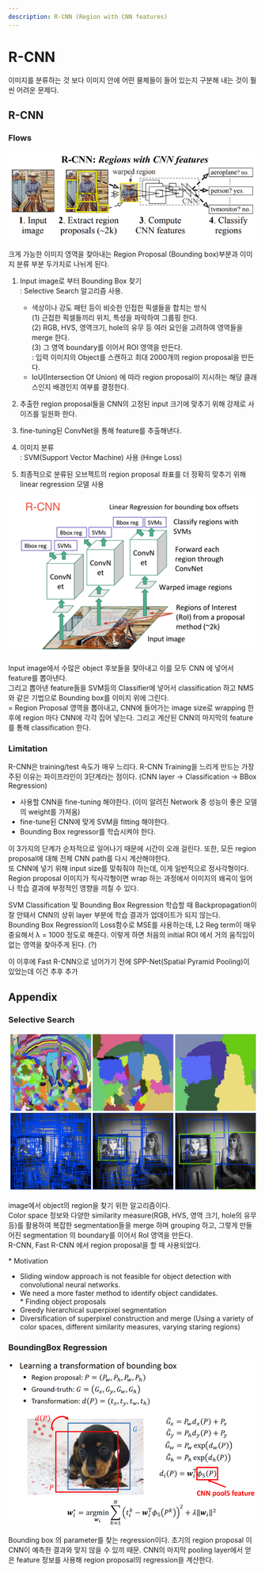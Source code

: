 ```yaml
---
description: R-CNN (Region with CNN features)
---
```


# R-CNN

이미지를 분류하는 것 보다 이미지 안에 어떤 물체들이 들어 있는지 구분해 내는 것이 훨씬 어려운 문제다.

## R-CNN

### Flows

![Flow](../.gitbook/assets/image%20%28171%29.png)

크게 가능한 이미지 영역을 찾아내는 Region Proposal \(Bounding box\)부분과 이미지 분류 부분 두가지로 나뉘게 된다.  
1. Input image로 부터 Bounding Box 찾기   
 : Selective Search 알고리즘 사용.  
     - 색상이나 강도 패턴 등이 비슷한 인접한 픽셀들을 합치는 방식  
     \(1\) 근접한 픽셀들끼리 위치, 특성을 파악하여 그룹핑 한다.  
     \(2\) RGB, HVS, 영역크기, hole의 유무 등 여러 요인을 고려하여 영역들을 merge 한다.  
     \(3\) 그 영역  boundary를 이어서 ROI 영역을 만든다.  
 : 입력 이미지의 Object를 스캔하고 최대 2000개의 region proposal을 만든다.  
    - IoU\(Intersection Of Union\) 에 따라 region proposal이 지시하는 해당 클래스인지 배경인지 여부를 결정한다.  
  
2. 추출한 region proposal들을 CNN의 고정된 input 크기에 맞추기 위해 강제로 사이즈를 일원화 한다.  
  
3. fine-tuning된 ConvNet을 통해 feature를 추출해낸다.  
  
4. 이미지 분류  
 : SVM\(Support Vector Machine\) 사용 \(Hinge Loss\)  
  
5. 최종적으로 분류된 오브젝트의 region proposal  좌표를 더 정확히 맞추기 위해 linear regression 모델 사용

![](../.gitbook/assets/image%20%2878%29.png)

 Input image에서 수많은 object 후보들을 찾아내고 이를 모두 CNN 에 넣어서 feature를 뽑아낸다.  
그리고 뽑아낸 feature들을 SVM등의 Classifier에 넣어서 classification 하고 NMS와 같은 기법으로 Bounding box를 이미지 위에 그린다.  
= Region Proposal 영역을 뽑아내고, CNN에 들어가는 image size로 wrapping 한 후에 region 마다 CNN에 각각 집어 넣는다. 그리고 계산된 CNN의 마지막의 feature를 통해 classification 한다.

### Limitation

R-CNN은 training/test 속도가 매우 느리다. R-CNN Training을 느리게 만드는 가장 주된 이유는 파이프라인이 3단계라는 점이다. \(CNN layer -&gt; Classification -&gt; BBox Regression\)

* 사용할 CNN을 fine-tuning 해야한다. \(이미 알려진 Network 중 성능이 좋은 모델의 weight를 가져옴\)
* fine-tune된 CNN에 맞게 SVM을 fitting 해야한다.
* Bounding Box regressor를 학습시켜야 한다.

  
이 3가지의 단계가 순차적으로 일어나기 때문에 시간이 오래 걸린다. 또한, 모든 region proposal에 대해 전체 CNN path를 다시 계산해야한다.  
또 CNN에 넣기 위해 input size를 맞춰줘야 하는데, 이게 일반적으로 정사각형이다. Region proposal 이미지가 직사각형이면 wrap 하는 과정에서 이미지의 왜곡이 일어나 학습 결과에 부정적인 영향을 끼칠 수 있다.   
  
SVM Classification 및 Bounding Box Regression 학습할 때 Backpropagation이 잘 안돼서 CNN의 상위 layer 부분에 학습 결과가 업데이트가 되지 않는다.  
Bounding Box Regression의 Loss함수로 MSE를 사용하는데, L2 Reg term이 매우 중요해서 λ = 1000 정도로 해준다. 이렇게 하면 처음의 initial ROI 에서 거의 움직임이 없는 영역을 찾아주게 된다. \(?\)  
  
이 이후에 Fast R-CNN으로 넘어가기 전에 SPP-Net\(Spatial Pyramid Pooling\)이 있었는데 이건 추후 추가

## Appendix

### Selective Search

![](../.gitbook/assets/image%20%28298%29.png)

 image에서 object의 region을 찾기 위한 알고리즘이다.  
Color space 정보와 다양한 similarity measure\(RGB, HVS, 영역 크기, hole의 유무 등\)를 활용하여 복잡한 segmentation들을 merge 하며 grouping 하고, 그렇게 만들어진 segmentation 의 boundary를 이어서 RoI 영역을 만든다.  
R-CNN, Fast R-CNN 에서 region proposal을 할 때 사용되었다.  
  
\* Motivation  
   - Sliding window approach is not feasible for object detection with convolutional neural networks.  
   - We need a more faster method to identify object candidates.  
\* Finding object proposals  
   - Greedy hierarchical superpixel segmentation  
   - Diversification of superpixel construction and merge \(Using a variety of color spaces, different similarity measures, varying staring regions\)

### BoundingBox Regression

![](../.gitbook/assets/image%20%28188%29.png)

Bounding box 의 parameter를 찾는 regression이다. 초기의 region proposal 이 CNN이 예측한 결과와 맞지 않을 수 있끼 때문. CNN의 마지막 pooling layer에서 얻은 feature 정보를 사용해 region proposal의 regression을 계산한다.

